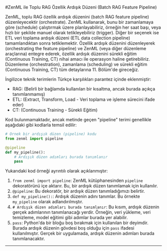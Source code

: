 #ZenML ile Toplu RAG Özellik Ardışık Düzeni (Batch RAG Feature Pipeline)

ZenML, toplu RAG özellik ardışık düzenini (batch RAG feature pipeline) düzenleyecektir (orchestrate). ZenML kullanarak, bunu bir zamanlamaya göre (schedule) çalıştırmak üzere planlayabiliriz, örneğin her saat başı, veya hızlı bir şekilde manuel olarak tetikleyebiliriz (trigger). Diğer bir seçenek ise ETL veri toplama ardışık düzeni (ETL data collection pipeline) tamamlandıktan sonra tetiklemektir. Özellik ardışık düzenini düzenleyerek (orchestrating the feature pipeline) ve ZenML (veya diğer düzenleme araçlarına) entegre ederek, özellik ardışık düzenini sürekli eğitim (Continuous Training, CT) nihai amacı ile operasyon haline getirebiliriz. Düzenleme (orchestration), zamanlama (scheduling) ve sürekli eğitim (Continuous Training, CT) tüm detaylarına 11. Bölüm'de gireceğiz.

İngilizce teknik terimlerin Türkçe karşılıkları parantez içinde eklenmiştir:
- RAG: (Belirli bir bağlamda kullanılan bir kısaltma, ancak burada açıkça tanımlanmamış)
- ETL: (Extract, Transform, Load - Veri toplama ve işleme sürecini ifade eder)
- CT: (Continuous Training - Sürekli Eğitim)

Kod bulunmamaktadır, ancak metinde geçen "pipeline" terimi genellikle aşağıdaki gibi kodlarla temsil edilir:
```python
# Örnek bir ardışık düzen (pipeline) kodu
from zenml import pipeline

@pipeline
def my_pipeline():
    # Ardışık düzen adımları burada tanımlanır
    pass
```
Yukarıdaki kod örneği ayrıntılı olarak açıklanmıştır:
1. `from zenml import pipeline`: ZenML kütüphanesinden `pipeline` dekoratörünü içe aktarır. Bu, bir ardışık düzen tanımlamak için kullanılır.
2. `@pipeline`: Bu dekoratör, bir ardışık düzen tanımladığımızı belirtir.
3. `def my_pipeline():`: Ardışık düzenin adını tanımlar. Bu örnekte `my_pipeline` olarak adlandırılmıştır.
4. `# Ardışık düzen adımları burada tanımlanır`: Bu kısım, ardışık düzenin gerçek adımlarının tanımlanacağı yerdir. Örneğin, veri yükleme, veri temizleme, model eğitimi gibi adımlar burada yer alabilir.
5. `pass`: Python'da bir bloğu boş bırakmak için kullanılan bir deyimdir. Burada ardışık düzenin gövdesi boş olduğu için `pass` ifadesi kullanılmıştır. Gerçek bir uygulamada, ardışık düzenin adımları burada tanımlanacaktır.

---

